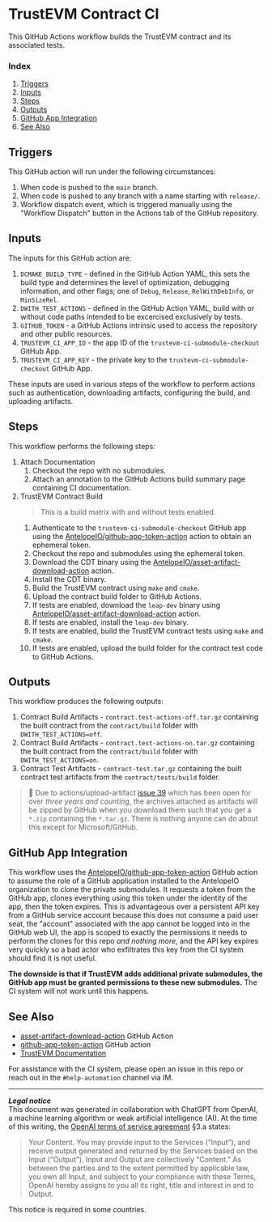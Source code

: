 # TrustEVM Contract CI
This GitHub Actions workflow builds the TrustEVM contract and its associated tests.

### Index
1. [Triggers](#triggers)
1. [Inputs](#inputs)
1. [Steps](#steps)
1. [Outputs](#outputs)
1. [GitHub App Integration](#github-app-integration)
1. [See Also](#see-also)

## Triggers
This GitHub action will run under the following circumstances:
1. When code is pushed to the `main` branch.
1. When code is pushed to any branch with a name starting with `release/`.
1. Workflow dispatch event, which is triggered manually using the "Workflow Dispatch" button in the Actions tab of the GitHub repository.

## Inputs
The inputs for this GitHub action are:
1. `DCMAKE_BUILD_TYPE` - defined in the GitHub Action YAML, this sets the build type and determines the level of optimization, debugging information, and other flags; one of `Debug`, `Release`, `RelWithDebInfo`, or `MinSizeRel`.
1. `DWITH_TEST_ACTIONS` - defined in the GitHub Action YAML, build with or without code paths intended to be excercised exclusively by tests.
1. `GITHUB_TOKEN` - a GitHub Actions intrinsic used to access the repository and other public resources.
1. `TRUSTEVM_CI_APP_ID` - the app ID of the `trustevm-ci-submodule-checkout` GitHub App.
1. `TRUSTEVM_CI_APP_KEY` - the private key to the `trustevm-ci-submodule-checkout` GitHub App.

These inputs are used in various steps of the workflow to perform actions such as authentication, downloading artifacts, configuring the build, and uploading artifacts.

## Steps
This workflow performs the following steps:
1. Attach Documentation
    1. Checkout the repo with no submodules.
    1. Attach an annotation to the GitHub Actions build summary page containing CI documentation.
1. TrustEVM Contract Build
    > This is a build matrix with and without tests enabled.
    1. Authenticate to the `trustevm-ci-submodule-checkout` GitHub app using the [AntelopeIO/github-app-token-action](https://github.com/AntelopeIO/github-app-token-action) action to obtain an ephemeral token.
    1. Checkout the repo and submodules using the ephemeral token.
    1. Download the CDT binary using the [AntelopeIO/asset-artifact-download-action](https://github.com/AntelopeIO/asset-artifact-download-action) action.
    1. Install the CDT binary.
    1. Build the TrustEVM contract using `make` and `cmake`.
    1. Upload the contract build folder to GitHub Actions.
    1. If tests are enabled, download the `leap-dev` binary using [AntelopeIO/asset-artifact-download-action](https://github.com/AntelopeIO/asset-artifact-download-action) action.
    1. If tests are enabled, install the `leap-dev` binary.
    1. If tests are enabled, build the TrustEVM contract tests using `make` and `cmake`.
    1. If tests are enabled, upload the build folder for the contract test code to GitHub Actions.

## Outputs
This workflow produces the following outputs:
1. Contract Build Artifacts - `contract.test-actions-off.tar.gz` containing the built contract from the `contract/build` folder with `DWITH_TEST_ACTIONS=off`.
1. Contract Build Artifacts - `contract.test-actions-on.tar.gz` containing the built contract from the `contract/build` folder with `DWITH_TEST_ACTIONS=on`.
1. Contract Test Artifacts - `contract-test.tar.gz` containing the built contract test artifacts from the `contract/tests/build` folder.

> 📁 Due to actions/upload-artifact [issue 39](https://github.com/actions/upload-artifact/issues/39) which has been open for over _three years and counting_, the archives attached as artifacts will be zipped by GitHub when you download them such that you get a `*.zip` containing the `*.tar.gz`. There is nothing anyone can do about this except for Microsoft/GitHub.

## GitHub App Integration
This workflow uses the [AntelopeIO/github-app-token-action](https://github.com/AntelopeIO/github-app-token-action) GitHub action to assume the role of a GitHub application installed to the AntelopeIO organization to clone the private submodules. It requests a token from the GitHub app, clones everything using this token under the identity of the app, then the token expires. This is advantageous over a persistent API key from a GitHub service account because this does not consume a paid user seat, the "account" associated with the app cannot be logged into in the GitHub web UI, the app is scoped to exactly the permissions it needs to perform the clones for this repo _and nothing more_, and the API key expires very quickly so a bad actor who exfiltrates this key from the CI system should find it is not useful.

**The downside is that if TrustEVM adds additional private submodules, the GitHub app must be granted permissions to these new submodules.** The CI system will not work until this happens.

## See Also
- [asset-artifact-download-action](https://github.com/AntelopeIO/asset-artifact-download-action) GitHub Action
- [github-app-token-action](https://github.com/AntelopeIO/github-app-token-action) GitHub action
- [TrustEVM Documentation](../../README.md)

For assistance with the CI system, please open an issue in this repo or reach out in the `#help-automation` channel via IM.

***
**_Legal notice_**  
This document was generated in collaboration with ChatGPT from OpenAI, a machine learning algorithm or weak artificial intelligence (AI). At the time of this writing, the [OpenAI terms of service agreement](https://openai.com/terms) §3.a states:
> Your Content. You may provide input to the Services (“Input”), and receive output generated and returned by the Services based on the Input (“Output”). Input and Output are collectively “Content.” As between the parties and to the extent permitted by applicable law, you own all Input, and subject to your compliance with these Terms, OpenAI hereby assigns to you all its right, title and interest in and to Output.

This notice is required in some countries.
